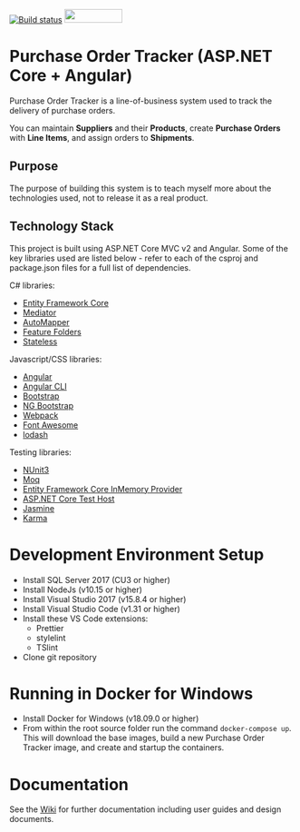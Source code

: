 [![Build status](https://dev.azure.com/purchase-order-tracker/Purchase%20Order%20Tracker%20-%20Angular/_apis/build/status/Purchase%20Order%20Tracker%20-%20Angular%20.NET%20Core)](https://dev.azure.com/purchase-order-tracker/Purchase%20Order%20Tracker%20-%20Angular/_build/latest?definitionId=2)
<a href="https://sonarcloud.io/dashboard?id=purchase-order-tracker-aspnetcore_angular"><img src="https://sonarcloud.io/images/project_badges/sonarcloud-white.svg" height="24" width="102" ></a>

# Purchase Order Tracker (ASP.NET Core + Angular)

Purchase Order Tracker is a line-of-business system used to track the delivery of purchase orders.

You can maintain **Suppliers** and their **Products**, create **Purchase Orders** with **Line Items**, and assign orders to **Shipments**.

## Purpose

The purpose of building this system is to teach myself more about the technologies used, not to release it as a real product.

## Technology Stack

This project is built using ASP.NET Core MVC v2 and Angular. Some of the key libraries used are listed below - refer to each of the csproj and package.json files for a full list of dependencies.

C# libraries:

  * [Entity Framework Core](https://docs.microsoft.com/en-us/ef/core/)
  * [Mediator](https://github.com/jbogard/MediatR)
  * [AutoMapper](https://github.com/AutoMapper/AutoMapper)
  * [Feature Folders](https://github.com/OdeToCode/AddFeatureFolders)
  * [Stateless](https://github.com/dotnet-state-machine/stateless)

Javascript/CSS libraries:

  * [Angular](https://angular.io/)
  * [Angular CLI](https://angular.io/cli)
  * [Bootstrap](https://getbootstrap.com/)
  * [NG Bootstrap](https://ng-bootstrap.github.io)
  * [Webpack](https://webpack.js.org)
  * [Font Awesome](http://fontawesome.io)
  * [lodash](https://lodash.com)

Testing libraries:

  * [NUnit3](https://github.com/nunit/docs/wiki)
  * [Moq](https://github.com/moq/moq4)
  * [Entity Framework Core InMemory Provider](https://docs.microsoft.com/en-us/ef/core/providers/in-memory/)
  * [ASP.NET Core Test Host](https://www.nuget.org/packages/Microsoft.AspNetCore.TestHost)
  * [Jasmine](https://jasmine.github.io/)
  * [Karma](https://karma-runner.github.io)

# Development Environment Setup

  * Install SQL Server 2017 (CU3 or higher)
  * Install NodeJs (v10.15 or higher)
  * Install Visual Studio 2017 (v15.8.4 or higher)
  * Install Visual Studio Code (v1.31 or higher)
  * Install these VS Code extensions:
    * Prettier
    * stylelint
    * TSlint
  * Clone git repository

# Running in Docker for Windows

  * Install Docker for Windows (v18.09.0 or higher)
  * From within the root source folder run the command `docker-compose up`. This will download the base images, build a new Purchase Order Tracker image, and create and startup the containers.

# Documentation

See the [Wiki](https://github.com/kierendixon/purchase-order-tracker-aspnetcore_angular/wiki) for further documentation including user guides and design documents.